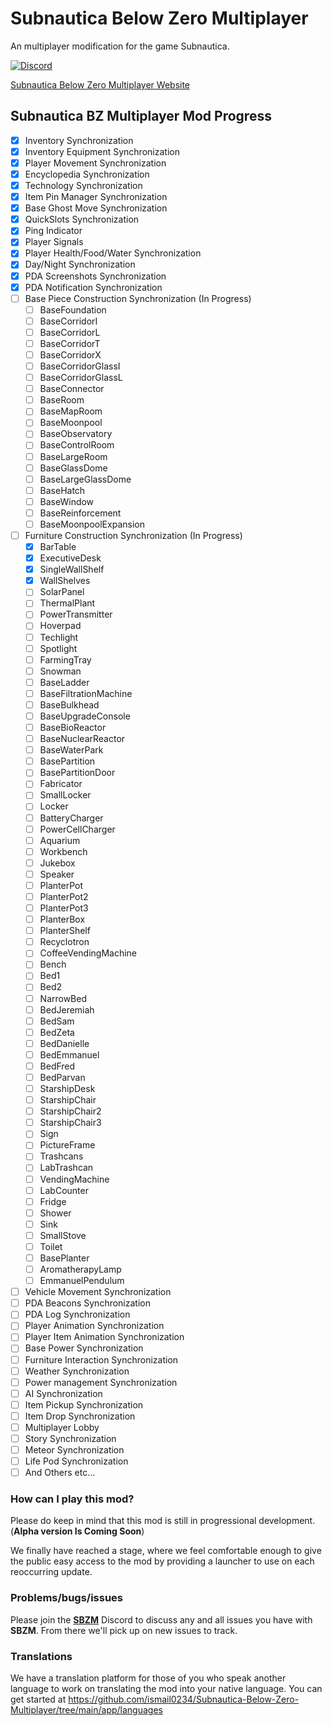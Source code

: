 # Subnautica Below Zero Multiplayer

An multiplayer modification for the game Subnautica.

[![Discord](https://img.shields.io/discord/994133148046725160?logo=discord&logoColor=white)](https://discord.gg/Gq9nush6SP)

[Subnautica Below Zero Multiplayer Website](https://subnauticamultiplayer.com/)

## Subnautica BZ Multiplayer Mod Progress

- [x] Inventory Synchronization
- [x] Inventory Equipment Synchronization
- [x] Player Movement Synchronization
- [x] Encyclopedia Synchronization
- [x] Technology Synchronization
- [x] Item Pin Manager Synchronization
- [x] Base Ghost Move Synchronization
- [x] QuickSlots Synchronization
- [x] Ping Indicator
- [x] Player Signals
- [x] Player Health/Food/Water Synchronization
- [x] Day/Night Synchronization
- [x] PDA Screenshots Synchronization
- [x] PDA Notification Synchronization
- [ ] Base Piece Construction Synchronization (In Progress)
	- [ ] BaseFoundation
	- [ ] BaseCorridorI
	- [ ] BaseCorridorL
	- [ ] BaseCorridorT
	- [ ] BaseCorridorX
	- [ ] BaseCorridorGlassI
	- [ ] BaseCorridorGlassL
	- [ ] BaseConnector
	- [ ] BaseRoom
	- [ ] BaseMapRoom
	- [ ] BaseMoonpool
	- [ ] BaseObservatory
	- [ ] BaseControlRoom
	- [ ] BaseLargeRoom
	- [ ] BaseGlassDome
	- [ ] BaseLargeGlassDome
	- [ ] BaseHatch
	- [ ] BaseWindow
	- [ ] BaseReinforcement
	- [ ] BaseMoonpoolExpansion
- [ ] Furniture Construction Synchronization (In Progress)
	- [x] BarTable
	- [x] ExecutiveDesk
	- [x] SingleWallShelf
	- [x] WallShelves	
	- [ ] SolarPanel
	- [ ] ThermalPlant
	- [ ] PowerTransmitter
	- [ ] Hoverpad
	- [ ] Techlight
	- [ ] Spotlight
	- [ ] FarmingTray
	- [ ] Snowman
	- [ ] BaseLadder
	- [ ] BaseFiltrationMachine
	- [ ] BaseBulkhead
	- [ ] BaseUpgradeConsole
	- [ ] BaseBioReactor
	- [ ] BaseNuclearReactor
	- [ ] BaseWaterPark
	- [ ] BasePartition
	- [ ] BasePartitionDoor
	- [ ] Fabricator
	- [ ] SmallLocker
	- [ ] Locker
	- [ ] BatteryCharger
	- [ ] PowerCellCharger
	- [ ] Aquarium
	- [ ] Workbench
	- [ ] Jukebox
	- [ ] Speaker
	- [ ] PlanterPot
	- [ ] PlanterPot2
	- [ ] PlanterPot3
	- [ ] PlanterBox
	- [ ] PlanterShelf
	- [ ] Recyclotron
	- [ ] CoffeeVendingMachine
	- [ ] Bench
	- [ ] Bed1
	- [ ] Bed2
	- [ ] NarrowBed
	- [ ] BedJeremiah
	- [ ] BedSam
	- [ ] BedZeta
	- [ ] BedDanielle
	- [ ] BedEmmanuel
	- [ ] BedFred
	- [ ] BedParvan
	- [ ] StarshipDesk
	- [ ] StarshipChair
	- [ ] StarshipChair2
	- [ ] StarshipChair3
	- [ ] Sign
	- [ ] PictureFrame
	- [ ] Trashcans
	- [ ] LabTrashcan
	- [ ] VendingMachine
	- [ ] LabCounter
	- [ ] Fridge
	- [ ] Shower
	- [ ] Sink
	- [ ] SmallStove
	- [ ] Toilet
	- [ ] BasePlanter
	- [ ] AromatherapyLamp
	- [ ] EmmanuelPendulum
- [ ] Vehicle Movement Synchronization
- [ ] PDA Beacons Synchronization
- [ ] PDA Log Synchronization
- [ ] Player Animation Synchronization
- [ ] Player Item Animation Synchronization
- [ ] Base Power Synchronization
- [ ] Furniture Interaction Synchronization
- [ ] Weather Synchronization
- [ ] Power management Synchronization
- [ ] AI Synchronization
- [ ] Item Pickup Synchronization
- [ ] Item Drop Synchronization
- [ ] Multiplayer Lobby
- [ ] Story Synchronization
- [ ] Meteor Synchronization
- [ ] Life Pod Synchronization
- [ ] And Others etc...

### How can I play this mod?

Please do keep in mind that this mod is still in progressional development. (**Alpha version Is Coming Soon**)

We finally have reached a stage, where we feel comfortable enough to give the public easy access to the mod by providing a launcher to use on each reoccurring update.

### Problems/bugs/issues

Please join the <a href="https://discord.gg/Gq9nush6SP">**SBZM**</a> Discord to discuss any and all issues you have with **SBZM**. From there we'll pick up on new issues to track.

### Translations
We have a translation platform for those of you who speak another language to work on translating the mod into your native language. You can get started at https://github.com/ismail0234/Subnautica-Below-Zero-Multiplayer/tree/main/app/languages
